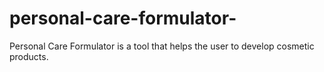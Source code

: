 # personal-care-formulator-
Personal Care Formulator is a tool that helps the user to develop cosmetic products.
